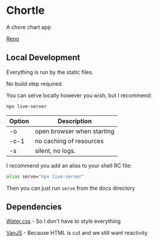 # Chortle
A chore chart app

[Repo](https://github.com/kylelawrence/chortle)


## Local Development

Everything is run by the static files.

No build step required.

You can serve locally however you wish, but I recommend:

```sh
npx live-server
```

| Option | Description                |
| ------ | -------------------------- |
| -o     | open browser when starting |
| -c-1   | no caching of resources    |
| -s     | silent, no logs.           |

I recommend you add an alias to your shell RC file:

```sh
alias serve="npx live-server"
```

Then you can just run `serve` from the docs directory


## Dependencies

[Water.css](https://watercss.kognise.dev/) - So I don't have to style everything

[VanJS](https://vanjs.org/start) - Because HTML is cut and we still want reactivity
